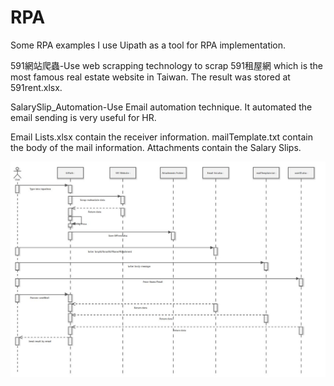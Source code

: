 # RPA
Some RPA examples
I use Uipath as a tool for RPA implementation.

591網站爬蟲-Use web scrapping technology to scrap 591租屋網 which is the most famous real estate website 
in Taiwan. The result was stored at 591rent.xlsx.

SalarySlip_Automation-Use Email automation technique. It automated the email sending is very useful for HR.

Email Lists.xlsx contain the receiver information.
mailTemplate.txt contain the body of the mail information.
Attachments contain the Salary Slips.

![picture](Result_Automation.JPG)
